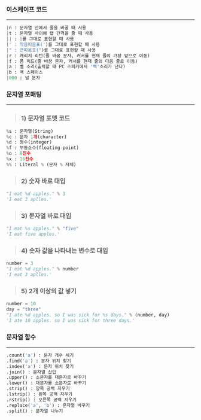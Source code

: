 
### 이스케이프 코드
***
```python
|n : 문자열 안에서 줄을 바꿀 때 사용
|t : 문자열 사이에 탭 간격을 줄 때 사용
|| : |를 그대로 표현할 때 사용
|' : 작음따옴표(')를 그대로 표현할 때 사용
|" : 큰따옴표(")를 그대로 표현할 때 사용
|r : 캐리지 리턴(줄 바꿈 문자, 커서를 현재 줄의 가장 앞으로 이동)
|f : 폼 피드(줄 바꿈 문자, 커서를 현재 줄의 다음 줄로 이동)
|a : 벨 소리(출력할 때 PC 스피커에서 '삑'소리가 난다)
|b : 백 스페이스
|000 : 널 문자
```

### 문자열 포매팅
***
> ### 1) 문자열 포맷 코드
```python
%s : 문자열(String)
%c : 문자 1개(character)
%d : 정수(integer)
%f : 부동소수(floating-point)
%o : 8진수
%x : 16진수
%% : Literal % (문자 % 자체)
```
> ### 2) 숫자 바로 대입
```python
"I eat %d apples." % 3
'I eat 3 aplles.'
```
> ### 3) 문자열 바로 대입
```python
"I eat %s apples." % "five"
'I eat five apples.'
```
> ### 4) 숫자 값을 나타내는 변수로 대입
```python
number = 3
"I eat %d apples." % number
'I eat 3 aplles.'
```
> ### 5) 2개 이상의 값 넣기
```python
number = 10 
day = "three" 
"I ate %d apples. so I was sick for %s days." % (number, day) 
'I ate 10 apples. so I was sick for three days.'
```

### 문자열 함수
***
```python
.count('a') : 문자 개수 세기
.find('a') : 문자 위치 찾기
.index('a') : 문자 위치 찾기
.join() : 문자열 삽입
.upper() : 소문자를 대문자로 바꾸기
.lower() : 대문자를 소문자로 바꾸기
.strip() : 양쪽 공백 지우기
.lstrip() : 왼쪽 공백 지우기
.rstrip() : 오른쪽 공백 지우기
.replace('a', 'b') : 문자열 바꾸기
.split() : 문자열 나누기
```